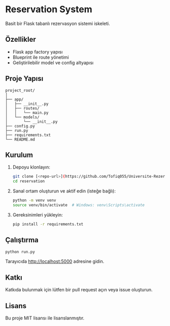 # Reservation System

Basit bir Flask tabanlı rezervasyon sistemi iskeleti.

## Özellikler
- Flask app factory yapısı
- Blueprint ile route yönetimi
- Geliştirilebilir model ve config altyapısı

## Proje Yapısı
```
project_root/
│
├── app/
│   ├── __init__.py
│   ├── routes/
│   │   └── main.py
│   └── models/
│       └── __init__.py
├── config.py
├── run.py
├── requirements.txt
└── README.md
```

## Kurulum
1. Depoyu klonlayın:
   ```bash
   git clone [<repo-url>](https://github.com/Tofiq055/Universite-Rezervasyon)
   cd reservation
   ```
2. Sanal ortam oluşturun ve aktif edin (isteğe bağlı):
   ```bash
   python -m venv venv
   source venv/bin/activate  # Windows: venv\Scripts\activate
   ```
3. Gereksinimleri yükleyin:
   ```bash
   pip install -r requirements.txt
   ```

## Çalıştırma
```bash
python run.py
```
Tarayıcıda [http://localhost:5000](http://localhost:5000) adresine gidin.

## Katkı
Katkıda bulunmak için lütfen bir pull request açın veya issue oluşturun.

## Lisans
Bu proje MIT lisansı ile lisanslanmıştır.

